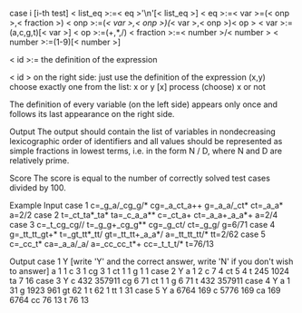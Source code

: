 case i [i-th test]
< list_eq >:=< eq >'\n'[< list_eq >]
< eq >:=< var >=(< onp >,< fraction >)
< onp >:=(_< var >,< onp >)(_< var >,< onp >)< op >
< var >:=(a,c,g,t)[< var >]
< op >:=(+,*,/)
< fraction >:=< number >/< number >
< number >:=(1-9)[< number >]

< id >:=	the definition of the expression

< id >	on the right side: just use the definition of the expression
(x,y)	choose exactly one from the list: x or y
[x]	process (choose) x or not

The definition of every variable (on the left side) appears only once and follows its last appearance on the right side.

Output
The output should contain the list of variables in nondecreasing lexicographic order of identifiers and all values should be represented as simple fractions in lowest terms, i.e. in the form N / D, where N and D are relatively prime.

Score
The score is equal to the number of correctly solved test cases divided by 100.

Example
Input
case 1
c=_g_a/_cg_g/*
cg=_a_ct_a++
g=_a_a/_ct*
ct=_a_a*
a=2/2
case 2
t=_ct_ta*_ta*
ta=_c_a_a**
c=_ct_a+
ct=_a_a+_a_a*+
a=2/4
case 3
c=_t_cg_cg//
t=_g_g+_cg_g**
cg=_g_ct/
ct=_g_g/
g=6/71
case 4
g=_tt_tt_gt+*
t=_gt_tt*_tt/
gt=_tt_tt+_a_a*/
a=_tt_tt_tt/*
tt=2/62
case 5
c=_cc_t*
ca=_a_a/_a/
a=_cc_cc_t*+
cc=_t_t_t/*
t=76/13

Output
case 1 Y [write 'Y' and the correct answer, write 'N' if you don't wish to answer]
a 1 1
c 3 1
cg 3 1
ct 1 1
g 1 1
case 2 Y
a 1 2
c 7 4
ct 5 4
t 245 1024
ta 7 16
case 3 Y
c 432 357911
cg 6 71
ct 1 1
g 6 71
t 432 357911
case 4 Y
a 1 31
g 1923 961
gt 62 1
t 62 1
tt 1 31
case 5 Y
a 6764 169
c 5776 169
ca 169 6764
cc 76 13
t 76 13
